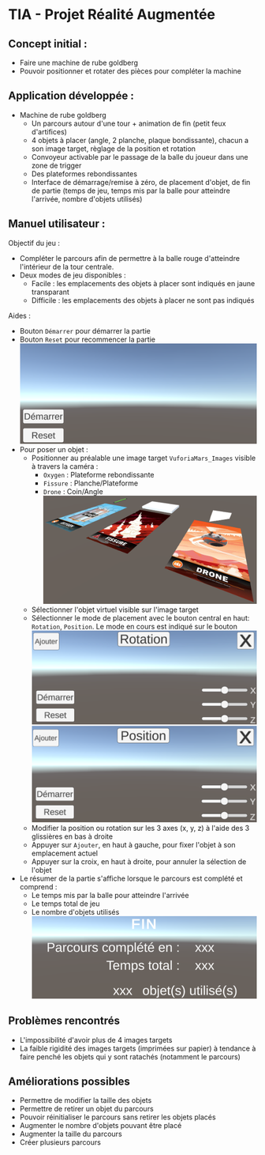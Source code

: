 # TIA - Projet Réalité Augmentée

## Concept initial :
- Faire une machine de rube goldberg
- Pouvoir positionner et rotater des pièces pour compléter la machine

## Application développée :
- Machine de rube goldberg
    - Un parcours autour d'une tour + animation de fin (petit feux d'artifices)
    - 4 objets à placer (angle, 2 planche, plaque bondissante), chacun a son image target, règlage de la position et rotation
    - Convoyeur activable par le passage de la balle du joueur dans une zone de trigger
    - Des plateformes rebondissantes
    - Interface de démarrage/remise à zéro, de placement d'objet, de fin de partie (temps de jeu, temps mis par la balle pour atteindre l'arrivée, nombre d'objets utilisés)

## Manuel utilisateur :
Objectif du jeu :
- Compléter le parcours afin de permettre à la balle rouge d'atteindre l'intérieur de la tour centrale.
- Deux modes de jeu disponibles :
    - Facile : les emplacements des objets à placer sont indiqués en jaune transparant
    - Difficile : les emplacements des objets à placer ne sont pas indiqués

Aides :
- Bouton ``Démarrer`` pour démarrer la partie
- Bouton ``Reset`` pour recommencer la partie
![ImagesReadMe/StartResetMenu.png](ImagesReadMe/StartResetMenu.png)
- Pour poser un objet :
    - Positionner au préalable une image target ``VuforiaMars_Images`` visible à travers la caméra :
        - ``Oxygen`` : Plateforme rebondissante
        - ``Fissure`` : Planche/Plateforme
        - ``Drone`` : Coin/Angle
    ![ImagesReadMe/ImagesTarget.png](ImagesReadMe/ImagesTarget.png)
    - Sélectionner l'objet virtuel visible sur l'image target
    - Sélectionner le mode de placement avec le bouton central en haut: ``Rotation``, ``Position``. Le mode en cours est indiqué sur le bouton
    ![ImagesReadMe/EditMenuRotate.png](ImagesReadMe/EditMenuRotate.png)
    ![ImagesReadMe/EditMenuMove.png](ImagesReadMe/EditMenuMove.png)
    - Modifier la position ou rotation sur les 3 axes (x, y, z) à l'aide des 3 glissières en bas à droite
    - Appuyer sur ``Ajouter``, en haut à gauche, pour fixer l'objet à son emplacement actuel
    - Appuyer sur la croix, en haut à droite, pour annuler la sélection de l'objet
- Le résumer de la partie s'affiche lorsque le parcours est complété et comprend :
    - Le temps mis par la balle pour atteindre l'arrivée
    - Le temps total de jeu
    - Le nombre d'objets utilisés
    ![ImagesReadMe/EndMenu.png](ImagesReadMe/EndMenu.png)

## Problèmes rencontrés

- L'impossibilité d'avoir plus de 4 images targets
- La faible rigidité des images targets (imprimées sur papier) à tendance à faire penché les objets qui y sont ratachés (notamment le parcours)

## Améliorations possibles

- Permettre de modifier la taille des objets
- Permettre de retirer un objet du parcours
- Pouvoir réinitialiser le parcours sans retirer les objets placés
- Augmenter le nombre d'objets pouvant être placé
- Augmenter la taille du parcours
- Créer plusieurs parcours